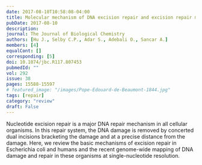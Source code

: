 ```yaml
---
date: 2017-08-10T10:58:08-04:00
title: Molecular mechanism of DNA excision repair and excision repair maps of the human and E. coli genomes.
pubDate: 2017-08-10
description: 
journal: The Journal of Biological Chemistry
authors: [Hu J., Selby C.P., Adar S., Adebali O., Sancar A.]
members: [4]
equalCont: []
corresponding: [5]
doi: 10.1074/jbc.R117.807453
pubmedId: ""
vol: 292
issue: 38
pages: 15588-15597
# featured_image: "/images/Pope-Edouard-de-Beaumont-1844.jpg"
tags: [repair]
category: "review"
draft: False
---
```


Nucleotide excision repair is a major DNA repair mechanism in all cellular organisms. In this repair system, the DNA damage is removed by concerted dual incisions bracketing the damage and at a precise distance from the damage. Here, we review the basic mechanisms of excision repair in Escherichia coli and humans and the recent genome-wide mapping of DNA damage and repair in these organisms at single-nucleotide resolution.